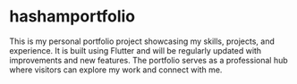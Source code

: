 # hashamportfolio
This is my personal portfolio project showcasing my skills, projects, and experience. It is built using Flutter and will be regularly updated with improvements and new features. The portfolio serves as a professional hub where visitors can explore my work and connect with me.
